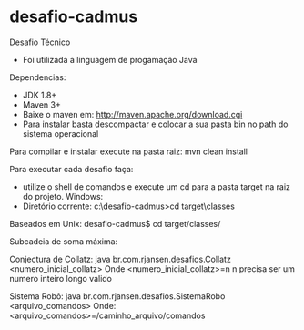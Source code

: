 # desafio-cadmus
Desafio Técnico
- Foi utilizada a linguagem de progamação Java

Dependencias:
- JDK 1.8+
- Maven 3+
- Baixe o maven em: http://maven.apache.org/download.cgi
- Para instalar basta descompactar e colocar a sua pasta bin no path do sistema operacional

Para compilar e instalar execute na pasta raiz: 
mvn clean install

Para executar cada desafio faça:
- utilize o shell de comandos e execute um cd para a pasta target na raiz do projeto.
Windows:
- Diretório corrente: 
c:\desafio-cadmus>cd target\classes

Baseados em Unix:
desafio-cadmus$ cd target/classes/

Subcadeia de soma máxima:

Conjectura de Collatz:
java br.com.rjansen.desafios.Collatz <numero_inicial_collatz>
Onde
<numero_inicial_collatz>=n
n precisa ser um numero inteiro longo valido

Sistema Robô:
java br.com.rjansen.desafios.SistemaRobo <arquivo_comandos>
Onde:
<arquivo_comandos>=/caminho_arquivo/comandos
